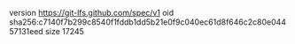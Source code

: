 version https://git-lfs.github.com/spec/v1
oid sha256:c7140f7b299c8540f1fddb1dd5b21e0f9c040ec61d8f646c2c80e04457131eed
size 17245
